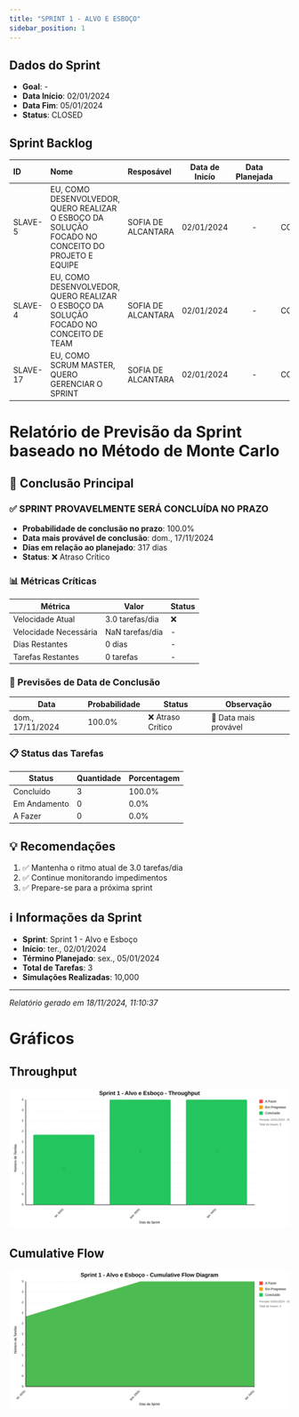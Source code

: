 ```yaml
---
title: "SPRINT 1 - ALVO E ESBOÇO"
sidebar_position: 1
---
```

## Dados do Sprint
* **Goal**: -
* **Data Início**: 02/01/2024
* **Data Fim**: 05/01/2024
* **Status**: CLOSED

## Sprint Backlog

|ID |Nome |Resposável |Data de Inicío | Data Planejada | Status|
|:----    |:----|:--------  |:-------:       | :----------:  | :---: |
|SLAVE-5|EU, COMO DESENVOLVEDOR, QUERO REALIZAR O ESBOÇO DA SOLUÇÃO FOCADO NO CONCEITO DO PROJETO E EQUIPE |SOFIA DE ALCANTARA|02/01/2024|-|CONCLUÍDO|
|SLAVE-4|EU, COMO DESENVOLVEDOR, QUERO REALIZAR O ESBOÇO DA SOLUÇÃO FOCADO NO CONCEITO DE TEAM|SOFIA DE ALCANTARA|02/01/2024|-|CONCLUÍDO|
|SLAVE-17|EU, COMO SCRUM MASTER, QUERO GERENCIAR O SPRINT|SOFIA DE ALCANTARA|02/01/2024|-|CONCLUÍDO|

# Relatório de Previsão da Sprint baseado no Método de Monte Carlo

## 🎯 Conclusão Principal

### ✅ SPRINT PROVAVELMENTE SERÁ CONCLUÍDA NO PRAZO

- **Probabilidade de conclusão no prazo**: 100.0%
- **Data mais provável de conclusão**: dom., 17/11/2024
- **Dias em relação ao planejado**: 317 dias
- **Status**: ❌ Atraso Crítico

### 📊 Métricas Críticas

| Métrica | Valor | Status |
|---------|--------|--------|
| Velocidade Atual | 3.0 tarefas/dia | ❌ |
| Velocidade Necessária | NaN tarefas/dia | - |
| Dias Restantes | 0 dias | - |
| Tarefas Restantes | 0 tarefas | - |

### 📅 Previsões de Data de Conclusão

| Data | Probabilidade | Status | Observação |
|------|---------------|---------|------------|
| dom., 17/11/2024 | 100.0% | ❌ Atraso Crítico | 📍 Data mais provável |

### 📋 Status das Tarefas

| Status | Quantidade | Porcentagem |
|--------|------------|-------------|
| Concluído | 3 | 100.0% |
| Em Andamento | 0 | 0.0% |
| A Fazer | 0 | 0.0% |

## 💡 Recomendações

1. ✅ Mantenha o ritmo atual de 3.0 tarefas/dia
2. ✅ Continue monitorando impedimentos
3. ✅ Prepare-se para a próxima sprint

## ℹ️ Informações da Sprint

- **Sprint**: Sprint 1 - Alvo e Esboço
- **Início**: ter., 02/01/2024
- **Término Planejado**: sex., 05/01/2024
- **Total de Tarefas**: 3
- **Simulações Realizadas**: 10,000

---
*Relatório gerado em 18/11/2024, 11:10:37*

# Gráficos
## Throughput
![Throughput](./charts/throughput-1.svg)
## Cumulative Flow
![ Cumulative Flow](./charts/cfd-1.svg)

